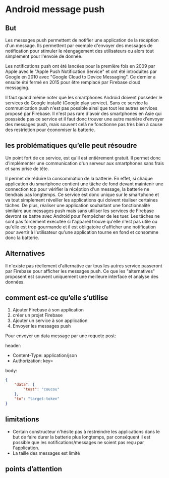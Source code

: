 # Android message push

## But

Les messages push permettent de notifier une application de la récéption d'un message. Ils permettent par exemple d'envoyer des messages de notification pour stimuler le réengagement des utilisateurs ou alors tout simplement pour l'envoie de donnée.

Les notifications push ont été lancées pour la première fois en 2009 par Apple avec le "Apple Push Notification Service" et ont été introduites par Google en 2010 avec "Google Cloud to Device Messaging". Ce dernier a ensuite été fermé en 2015 pour être remplacé par Firebase cloud messaging.

Il faut quand même noter que les smartphones Android doivent possèder le services de Google installé (Google play service). Sans ce service la communication push n'est pas possible ainsi que tout les autres services proposé par Firebase. Il n'est pas rare d'avoir des smartphones en Asie qui posssède pas ce service et il faut donc trouver une autre manière d'envoyer des messages push, mais souvent celà ne fonctionne pas très bien à cause des restriction pour économiser la batterie.

## les problématiques qu’elle peut résoudre

Un point fort de ce service, est qu'il est entièrement gratuit. Il permet donc d'implémenter une communication d'un serveur aux smartphones sans frais et sans prise de tête.

Il permet de réduire la consommation de la batterie. En effet, si chaque application du smartphone contient une tâche de fond devant maintenir une connection tcp pour vérifier la récéption d'un message, la batterie ne tiendrais pas longtemps. Ce service est donc unique sur le smartphone et va tout simplement réveiller les applications qui doivent réaliser certaines tâches. De plus, réaliser une application souhaitant une fonctionnalité similaire aux messages push mais sans utiliser les services de Firebase devront se battre avec Android pour l'empêcher de les tuer. Les tâches ne sont pas forcément exécutée si l'appareil trouve qu'elle n'est pas utile ou qu'elle est trop gourmande et il est obligatoire d'afficher une notification pour avertir à l'utilisateur qu'une application tourne en fond et consomme donc la batterie.

## Alternatives

Il n'existe pas réellement d'alternative car tous les autres service passeront par Firebase pour afficher les messages push. Ce que les "alternatives" proposent est souvent uniquement une meilleure interface et analyse des données.

## comment est-ce qu’elle s’utilise

1. Ajouter Firebase à son application
2. créer un projet Firebase
3. Ajouter un service à son application
4. Envoyer les messages push

Pour envoyer un data message par une requete post:

header:

-   Content-Type: application/json
-   Authorization: key=<your-server-key>

body:

```json
{
    "data": {
        "test": "coucou"
    },
    "to": "target-token"
}
```

## limitations

-   Certain constructeur n'hésite pas à restreindre les applications dans le but de faire durer la batterie plus longtemps, par conséquent il est possible que les notifications/messages ne soient pas reçu par l'application.
-   La taille des messages est limité

## points d’attention
